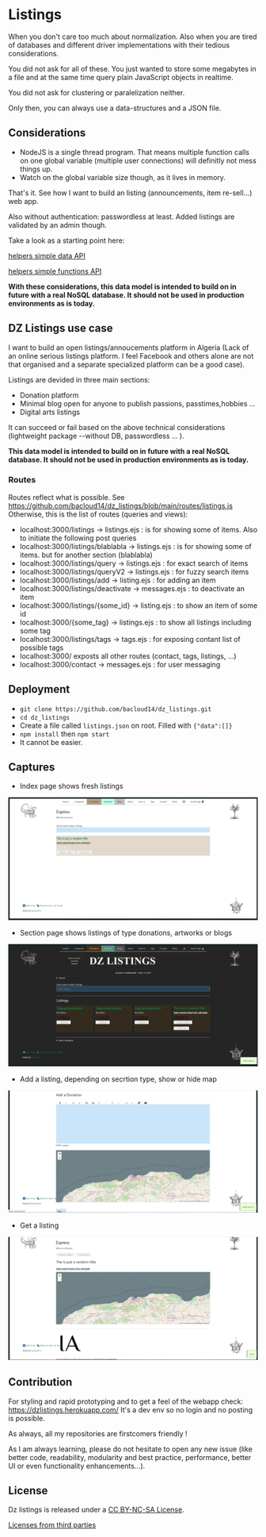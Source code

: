 # Listings

When you don't care too much about normalization. Also when you are tired of databases and different driver implementations with their tedious considerations.

You did not ask for all of these. You just wanted to store some megabytes in a file and at the same time query plain JavaScript objects in realtime.

You did not ask for clustering or paralelization neither.

Only then, you can always use a data-structures and a JSON file.

## Considerations

- NodeJS is a single thread program. That means multiple function calls on one global variable (multiple user connections) will definitly not mess things up.
- Watch on the global variable size though, as it lives in memory.

That's it. See how I want to build an listing (announcements, item re-sell...) web app.

Also without authentication: passwordless at least.
Added listings are validated by an admin though.

Take a look as a starting point here:

[helpers simple data API](https://github.com/bacloud14/dz_listings/blob/main/helper_data.js)

[helpers simple functions API](https://github.com/bacloud14/dz_listings/blob/main/helper_data.js)

**With these considerations, this data model is intended to build on in future with a real NoSQL database. It should not be used in production environments as is today.**

## DZ Listings use case

I want to build an open listings/annoucements platform in Algeria (Lack of an online serious listings platform. I feel Facebook and others alone are not that organised and a separate specialized platform can be a good case).

Listings are devided in three main sections:

- Donation platform 
- Minimal blog open for anyone to publish passions, passtimes,hobbies ...
- Digital arts listings

It can succeed or fail based on the above technical considerations (lightweight package --without DB, passwordless ... ).

**This data model is intended to build on in future with a real NoSQL database. It should not be used in production environments as is today.**

### Routes 

Routes reflect what is possible. See https://github.com/bacloud14/dz_listings/blob/main/routes/listings.js 
Otherwise, this is the list of routes (queries and views):

  - localhost:3000/listings -> listings.ejs : is for showing some of items. Also to initiate the following post queries
  - localhost:3000/listings/blablabla -> listings.ejs : is for showing some of items. but for another section (blablabla)
  - localhost:3000/listings/query -> listings.ejs : for exact search of items
  - localhost:3000/listings/queryV2 -> listings.ejs : for fuzzy search items
  - localhost:3000/listings/add -> listing.ejs : for adding an item
  - localhost:3000/listings/deactivate -> messages.ejs : to deactivate an item
  - localhost:3000/listings/{some_id} -> listing.ejs : to show an item of some id
  - localhost:3000/{some_tag} -> listings.ejs : to show all listings including some tag
  - localhost:3000/listings/tags -> tags.ejs : for exposing contant list of possible tags
  - localhost:3000/ exposts all other routes (contact, tags, listings, ...)
  - localhost:3000/contact -> messages.ejs : for user messaging 


## Deployment

- `git clone https://github.com/bacloud14/dz_listings.git`
- `cd dz_listings`
- Create a file called `listings.json` on root. Filled with `{"data":[]}`
- `npm install` then `npm start`
- It cannot be easier.

## Captures

- Index page shows fresh listings

![Index page](Capture_index.PNG)

- Section page shows listings of type donations, artworks or blogs

![Section page](Capture_section.PNG)

- Add a listing, depending on secrtion type, show or hide map

![Add a listing](Capture_add.PNG)

- Get a listing

![Get a listing](Capture_get.PNG)


## Contribution

For styling and rapid prototyping and to get a feel of the webapp check: https://dzlistings.herokuapp.com/
It's a dev env so no login and no posting is possible.

As always, all my repositories are firstcomers friendly ! 

As I am always learning, please do not hesitate to open any new issue (like better code, readability, modularity and best practice, performance, better UI or even functionality enhancements...).

## License

Dz listings is released under a [CC BY-NC-SA License](https://creativecommons.org/licenses/by-nc-sa/4.0/legalcode).

[Licenses from third parties](https://github.com/bacloud14/dz_listings/blob/main/THIRD%20PARTY%20LICENCES.pdf)




